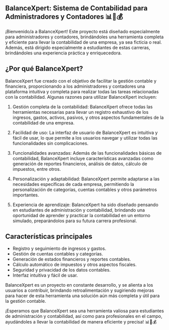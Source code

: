 ## BalanceXpert: Sistema de Contabilidad para Administradores y Contadores 📊💼💰

¡Bienvenido/a a BalanceXpert! Este proyecto está diseñado especialmente para administradores y contadores, brindándoles una herramienta completa y eficiente para llevar la contabilidad de una empresa, ya sea ficticia o real. Además, está dirigido especialmente a estudiantes de estas carreras, brindándoles una experiencia práctica y enriquecedora.

## ¿Por qué BalanceXpert?
BalanceXpert fue creado con el objetivo de facilitar la gestión contable y financiera, proporcionando a los administradores y contadores una plataforma intuitiva y completa para realizar todas las tareas relacionadas con la contabilidad. Algunas razones para utilizar BalanceXpert incluyen:

1. Gestión completa de la contabilidad: BalanceXpert ofrece todas las herramientas necesarias para llevar un registro exhaustivo de los ingresos, gastos, activos, pasivos, y otros aspectos fundamentales de la contabilidad de una empresa.

2. Facilidad de uso: La interfaz de usuario de BalanceXpert es intuitiva y fácil de usar, lo que permite a los usuarios navegar y utilizar todas las funcionalidades sin complicaciones.

3. Funcionalidades avanzadas: Además de las funcionalidades básicas de contabilidad, BalanceXpert incluye características avanzadas como generación de reportes financieros, análisis de datos, cálculo de impuestos, entre otros.

4. Personalización y adaptabilidad: BalanceXpert permite adaptarse a las necesidades específicas de cada empresa, permitiendo la personalización de categorías, cuentas contables y otros parámetros importantes.

5. Experiencia de aprendizaje: BalanceXpert ha sido diseñado pensando en estudiantes de administración y contabilidad, brindando una oportunidad de aprender y practicar la contabilidad en un entorno simulado, preparándolos para su futura carrera profesional.

## Características principales
- Registro y seguimiento de ingresos y gastos.
- Gestión de cuentas contables y categorías.
- Generación de estados financieros y reportes contables.
- Cálculo automático de impuestos y otros aspectos fiscales.
- Seguridad y privacidad de los datos contables.
- Interfaz intuitiva y fácil de usar.

BalanceXpert es un proyecto en constante desarrollo, y se alienta a los usuarios a contribuir, brindando retroalimentación y sugiriendo mejoras para hacer de esta herramienta una solución aún más completa y útil para la gestión contable.

¡Esperamos que BalanceXpert sea una herramienta valiosa para estudiantes de administración y contabilidad, así como para profesionales en el campo, ayudándoles a llevar la contabilidad de manera eficiente y precisa! 📊💼💰
